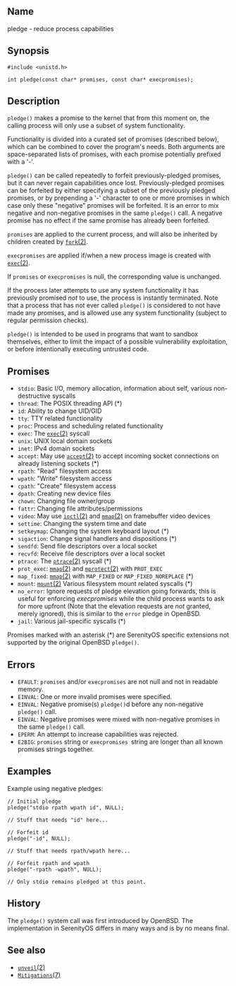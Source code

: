## Name

pledge - reduce process capabilities

## Synopsis

```**c++
#include <unistd.h>

int pledge(const char* promises, const char* execpromises);
```

## Description

`pledge()` makes a promise to the kernel that from this moment on, the calling process will only use a subset of system functionality.

Functionality is divided into a curated set of promises (described below), which can be combined to cover the program's needs. Both arguments are space-separated lists of promises, with each promise potentially prefixed with a '-'.

`pledge()` can be called repeatedly to forfeit previously-pledged promises, but it can never regain capabilities once lost. Previously-pledged promises can be forfeited by either specifying a subset of the previously pledged promises, or by prepending a '-' character to one or more promises in which case only these "negative" promises will be forfeited. It is an error to mix negative and non-negative promises in the same `pledge()` call. A negative promise has no effect if the same promise has already been forfeited.

`promises` are applied to the current process, and will also be inherited by children created by [`fork`(2)](help://man/2/fork).

`execpromises` are applied if/when a new process image is created with [`exec`(2)](help://man/2/exec).

If `promises` or `execpromises` is null, the corresponding value is unchanged.

If the process later attempts to use any system functionality it has previously promised *not* to use, the process is instantly terminated. Note that a process that has not ever called `pledge()` is considered to not have made any promises, and is allowed use any system functionality (subject to regular permission checks).

`pledge()` is intended to be used in programs that want to sandbox themselves, either to limit the impact of a possible vulnerability exploitation, or before intentionally executing untrusted code.

## Promises

* `stdio`: Basic I/O, memory allocation, information about self, various non-destructive syscalls
* `thread`: The POSIX threading API (\*)
* `id`: Ability to change UID/GID
* `tty`: TTY related functionality
* `proc`: Process and scheduling related functionality
* `exec`: The [`exec`(2)](help://man/2/exec) syscall
* `unix`: UNIX local domain sockets
* `inet`: IPv4 domain sockets
* `accept`: May use [`accept`(2)](help://man/2/accept) to accept incoming socket connections on already listening sockets (\*)
* `rpath`: "Read" filesystem access
* `wpath`: "Write" filesystem access
* `cpath`: "Create" filesystem access
* `dpath`: Creating new device files
* `chown`: Changing file owner/group
* `fattr`: Changing file attributes/permissions
* `video`: May use [`ioctl`(2)](help://man/2/ioctl) and [`mmap`(2)](help://man/2/mmap) on framebuffer video devices
* `settime`: Changing the system time and date
* `setkeymap`: Changing the system keyboard layout (\*)
* `sigaction`: Change signal handlers and dispositions (\*)
* `sendfd`: Send file descriptors over a local socket
* `recvfd`: Receive file descriptors over a local socket
* `ptrace`: The [`ptrace`(2)](help://man/2/ptrace) syscall (\*)
* `prot_exec`: [`mmap`(2)](help://man/2/mmap) and [`mprotect`(2)](help://man/2/mprotect) with `PROT_EXEC`
* `map_fixed`: [`mmap`(2)](help://man/2/mmap) with `MAP_FIXED` or `MAP_FIXED_NOREPLACE` (\*)
* `mount`: [`mount`(2)](help://man/2/mount) Various filesystem mount related syscalls (\*)
* `no_error`: Ignore requests of pledge elevation going forwards, this is useful for enforcing _execpromises_ while the child process wants to ask for more upfront (Note that the elevation requests are _not_ granted, merely ignored), this is similar to the `error` pledge in OpenBSD.
* `jail`: Various jail-specific syscalls (\*)

Promises marked with an asterisk (\*) are SerenityOS specific extensions not supported by the original OpenBSD `pledge()`.

## Errors

* `EFAULT`: `promises` and/or `execpromises` are not null and not in readable memory.
* `EINVAL`: One or more invalid promises were specified.
* `EINVAL`: Negative promise(s) `pledge()`d before any non-negative `pledge()` call.
* `EINVAL`: Negative promises were mixed with non-negative promises in the same `pledge()` call.
* `EPERM`: An attempt to increase capabilities was rejected.
* `E2BIG`: `promises` string or `execpromises `string are longer than all known promises strings together.

## Examples

Example using negative pledges:

```**c++
// Initial pledge
pledge("stdio rpath wpath id", NULL);

// Stuff that needs "id" here...

// Forfeit id
pledge("-id", NULL);

// Stuff that needs rpath/wpath here...

// Forfeit rpath and wpath
pledge("-rpath -wpath", NULL);

// Only stdio remains pledged at this point.
```

## History

The `pledge()` system call was first introduced by OpenBSD. The implementation in SerenityOS differs in many ways and is by no means final.

## See also

* [`unveil`(2)](help://man/2/unveil)
* [`Mitigations`(7)](help://man/7/Mitigations)
